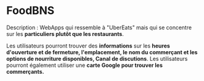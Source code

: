 # FoodBNS
Description : WebApps qui ressemble à "UberEats" mais qui se concentre sur les **particuliers plutôt que les restaurants**. 

Les utilisateurs pourront trouver des **informations** sur les **heures d'ouverture et de fermeture, l'emplacement, 
le nom du commerçant et les options de nourriture disponibles, Canal de discutions**. 
Les utilisateurs pourront également utiliser une **carte Google pour trouver les commerçants.**